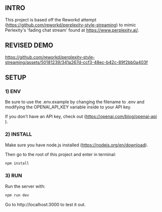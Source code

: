 ## INTRO ️
This project is based off the  Reworkd attempt (https://github.com/reworkd/perplexity-style-streaming) to mimic Perlexity's 'fading chat stream' found at https://www.perplexity.ai/.

## REVISED DEMO

https://github.com/reworkd/perplexity-style-streaming/assets/50181239/341a267d-ccf3-48ec-b42c-89f2bb0a403f


## SETUP

### 1)  ENV

Be sure to use the .env.example by changing the filename to .env and modifying the OPENAI_API_KEY variable inside to your API key.

If you don't have an API key, check out (https://openai.com/blog/openai-api ).

### 2)  INSTALL 

Make sure you have node.js installed (https://nodejs.org/en/download).

Then go to the root of this project and enter in terminal:

```bash
npm install
```

### 3)  RUN

Run the server with: 

```bash
npm run dev
```

Go to http://localhost:3000 to test it out.
